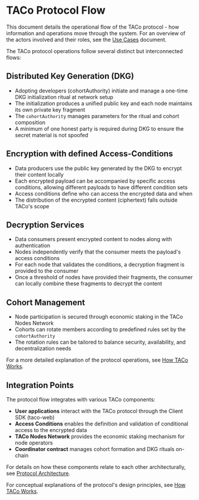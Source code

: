 # TACo Protocol Flow

This document details the operational flow of the TACo protocol - how information and operations move through the system. For an overview of the actors involved and their roles, see the [Use Cases](./use-cases.md) document.

The TACo protocol operations follow several distinct but interconnected flows:

## Distributed Key Generation (DKG)

- Adopting developers (cohortAuthority) initiate and manage a one-time DKG initialization ritual at network setup
- The initialization produces a unified public key and each node maintains its own private key fragment
- The `cohortAuthority` manages parameters for the ritual and cohort composition
- A minimum of one honest party is required during DKG to ensure the secret material is not spoofed

## Encryption with defined Access-Conditions

- Data producers use the public key generated by the DKG to encrypt their content locally
- Each encrypted payload can be accompanied by specific access conditions, allowing different payloads to have different condition sets
- Access conditions define who can access the encrypted data and when
- The distribution of the encrypted content (ciphertext) falls outside TACo's scope

## Decryption Services

- Data consumers present encrypted content to nodes along with authentication
- Nodes independently verify that the consumer meets the payload's access conditions
- For each node that validates the conditions, a decryption fragment is provided to the consumer
- Once a threshold of nodes have provided their fragments, the consumer can locally combine these fragments to decrypt the content

## Cohort Management

- Node participation is secured through economic staking in the TACo Nodes Network
- Cohorts can rotate members according to predefined rules set by the `cohortAuthority`
- The rotation rules can be tailored to balance security, availability, and decentralization needs

For a more detailed explanation of the protocol operations, see [How TACo Works](../readme/key-concepts.md).

## Integration Points

The protocol flow integrates with various TACo components:

- **User applications** interact with the TACo protocol through the Client SDK (taco-web)
- **Access Conditions** enables the definition and validation of conditional access to the encrypted data
- **TACo Nodes Network** provides the economic staking mechanism for node operators
- **Coordinator contract** manages cohort formation and DKG rituals on-chain

For details on how these components relate to each other architecturally, see [Protocol Architecture](./protocol-architecture.md).

For conceptual explanations of the protocol's design principles, see [How TACo Works](../readme/key-concepts.md).
